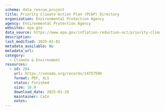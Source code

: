 ```yaml
---
schema: data_rescue_project 
title: Priority Climate Action Plan (PCAP) Directory
organization: Environmental Protection Agency
agency: Environmental Protection Agency
websites: epa.gov
data_source: https://www.epa.gov/inflation-reduction-act/priority-climate-action-plan-directory
description: 
last_modified: 2025-03-02
metadata_available: No
metadata_url: 
category:
  - Climate & Environment 
resources:
  - id: 204
    url: https://zenodo.org/records/14757599
    format: PDF, XLS
    status: Finished
    size: 16.9
    download_date: 2025-01-28
    maintainer: CaCo
    notes: 
---
```

